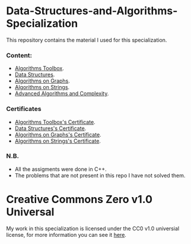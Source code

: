 # Data-Structures-and-Algorithms-Specialization
This repository contains the material I used for this specialization.

### Content:

  - [Algorithms Toolbox](https://github.com/aKhfagy/Data-Structures-and-Algorithms-Specialization/tree/master/Courses/Algorithms%20Toolbox).
  - [Data Structures](https://github.com/aKhfagy/Data-Structures-and-Algorithms-Specialization/tree/master/Courses/Data%20Structures).
  - [Algorithms on Graphs](https://github.com/aKhfagy/Data-Structures-and-Algorithms-Specialization/tree/master/Courses/Algorithms%20on%20Graphs).
  - [Algorithms on Strings](https://github.com/aKhfagy/Data-Structures-and-Algorithms-Specialization/tree/master/Courses/Algorithms%20on%20Strings).
  - [Advanced Algorithms and Complexity](https://github.com/aKhfagy/Data-Structures-and-Algorithms-Specialization/tree/master/Courses/Advanced%20Algorithms%20and%20Complexity).


### Certificates
  - [Algorithms Toolbox's Certificate](https://www.coursera.org/account/accomplishments/certificate/M5MBQ2ZANTQ6).
  - [Data Structures's Certificate](https://www.coursera.org/account/accomplishments/certificate/FVXY4569SY7G).
  - [Algorithms on Graphs's Certificate](https://www.coursera.org/account/accomplishments/certificate/PRBGPR3KDJLF).
  - [Algorithms on Strings's Certificate](https://www.coursera.org/account/accomplishments/certificate/FKYYWU9PYAMH).


### N.B.
  - All the assigments were done in C++.
  - The problems that are not present in this repo I have not solved them.

# Creative Commons Zero v1.0 Universal 
My work in this specialization is licensed under the CC0 v1.0 universial license, for more information you can see it [here](https://github.com/aKhfagy/Data-Structures-and-Algorithms-Specialization/blob/master/LICENSE).

